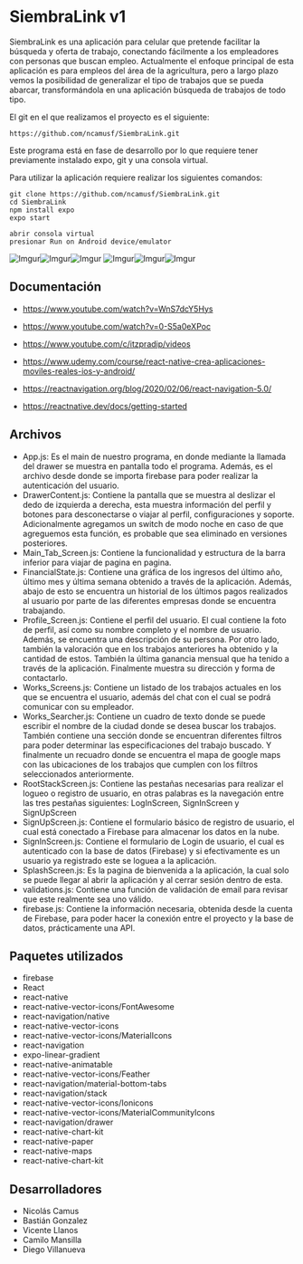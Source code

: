 # SiembraLink v1



SiembraLink es una aplicación para celular que pretende facilitar la búsqueda y oferta de trabajo, conectando fácilmente a los empleadores con personas que buscan empleo. Actualmente el enfoque principal de esta aplicación es para empleos del área de la agricultura, pero a largo plazo vemos la posibilidad de generalizar el tipo de trabajos que se pueda abarcar, transformándola en una aplicación  búsqueda de trabajos de todo tipo.

El git en el que realizamos el proyecto es el siguiente:

	https://github.com/ncamusf/SiembraLink.git

Este programa está en fase de desarrollo por lo que requiere tener previamente instalado expo, git y una consola virtual.

Para utilizar la aplicación requiere realizar los siguientes comandos:

	git clone https://github.com/ncamusf/SiembraLink.git
	cd SiembraLink
	npm install expo
	expo start

	abrir consola virtual
	presionar Run on Android device/emulator

![Imgur](https://i.imgur.com/OfQUJp7.png?3)![Imgur](https://i.imgur.com/kTsZpSl.png?2)![Imgur](https://i.imgur.com/kMZZmtC.png?2)
![Imgur](https://i.imgur.com/adeOzK6.png?2)![Imgur](https://i.imgur.com/DK7YFb2.png?2)![Imgur](https://i.imgur.com/WXXo5nB.png?2)


<h2>Documentación</h2>

* https://www.youtube.com/watch?v=WnS7dcY5Hys

* https://www.youtube.com/watch?v=0-S5a0eXPoc

* https://www.youtube.com/c/itzpradip/videos

* https://www.udemy.com/course/react-native-crea-aplicaciones-moviles-reales-ios-y-android/
	
* https://reactnavigation.org/blog/2020/02/06/react-navigation-5.0/

* https://reactnative.dev/docs/getting-started


<h2>Archivos</h2>

* App.js: Es el main de nuestro programa, en donde mediante la llamada del drawer se muestra en pantalla todo el programa. Además, es el archivo desde donde se importa firebase para poder realizar la autenticación del usuario.
* DrawerContent.js: Contiene la pantalla que se muestra al deslizar el dedo de izquierda a derecha, esta muestra información del perfil y botones para desconectarse o viajar al perfil, configuraciones y soporte. Adicionalmente agregamos un switch de modo noche en caso de que agreguemos esta función, es probable que sea eliminado en versiones posteriores.
* Main_Tab_Screen.js: Contiene la funcionalidad y estructura de la barra inferior para viajar de pagina en pagina.
* FinancialState.js: Contiene una gráfica de los ingresos del último año, último mes y última semana obtenido a través de la aplicación. Además, abajo de esto se encuentra un historial de los últimos pagos realizados al usuario por parte de las diferentes empresas donde se encuentra trabajando.
* Profile_Screen.js: Contiene el perfil del usuario. El cual contiene la foto de perfil, así como su nombre completo y el nombre de usuario. Además, se encuentra una descripción de su persona. Por otro lado, también la valoración que en los trabajos anteriores ha obtenido y la cantidad de estos. También la última ganancia mensual que ha tenido a través de la aplicación. Finalmente muestra su dirección y forma de contactarlo.
* Works_Screens.js: Contiene un listado de los trabajos actuales en los que se encuentra el usuario, además del chat con el cual se podrá comunicar con su empleador.
* Works_Searcher.js: Contiene un cuadro de texto donde se puede escribir el nombre de la ciudad donde se desea buscar los trabajos. También contiene una sección donde se encuentran diferentes filtros para poder determinar las especificaciones del trabajo buscado. Y finalmente un recuadro donde se encuentra el mapa de google maps con las ubicaciones de los trabajos que cumplen con los filtros seleccionados anteriormente.
* RootStackScreen.js: Contiene las pestañas necesarias para realizar el logueo o registro de usuario, en otras palabras es la navegación entre las tres pestañas siguientes: LogInScreen, SignInScreen y SignUpScreen
* SignUpScreen.js: Contiene el formulario básico de registro de usuario, el cual está conectado a Firebase para almacenar los datos en la nube.
* SignInScreen.js: Contiene el formulario de Login de usuario, el cual es autenticado con la base de datos (Firebase) y si efectivamente es un usuario ya registrado este se loguea a la aplicación.
* SplashScreen.js: Es la pagina de bienvenida a la aplicación, la cual solo se puede llegar al abrir la aplicación y al cerrar sesión dentro de esta.
* validations.js: Contiene una función de validación de email para revisar que este realmente sea uno válido.
* firebase.js: Contiene la información necesaria, obtenida desde la cuenta de Firebase, para poder hacer la conexión entre el proyecto y la base de datos, prácticamente una API.



<h2> Paquetes utilizados </h2>

* firebase
* React
* react-native
* react-native-vector-icons/FontAwesome
* react-navigation/native
* react-native-vector-icons
* react-native-vector-icons/MaterialIcons
* react-navigation
* expo-linear-gradient
* react-native-animatable
* react-native-vector-icons/Feather
* react-navigation/material-bottom-tabs
* react-navigation/stack
* react-native-vector-icons/Ionicons
* react-native-vector-icons/MaterialCommunityIcons
* react-navigation/drawer
* react-native-chart-kit
* react-native-paper
* react-native-maps
* react-native-chart-kit


<h2>Desarrolladores</h2>

* Nicolás Camus
* Bastián Gonzalez
* Vicente Llanos
* Camilo Mansilla
* Diego Villanueva
